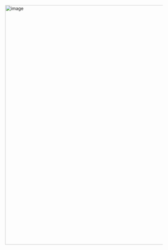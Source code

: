 <img width="1366" height="768" alt="image" src="https://github.com/user-attachments/assets/69f16bde-b65e-459e-94dd-b20406a41126" />
